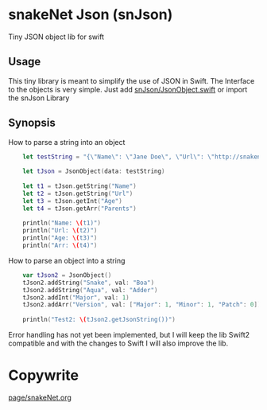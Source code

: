 snakeNet Json (snJson)
==========

Tiny JSON object lib for swift

Usage
-----

This tiny library is meant to simplify the use of JSON in Swift. The Interface to the objects is very simple.
Just add [snJson/JsonObject.swift] or import the snJson Library

[snJson/JsonObject.swift]: ./snJson/JsonObject.swift

Synopsis
--------

How to parse a string into an object

````swift
    let testString = "{\"Name\": \"Jane Doe\", \"Url\": \"http://snakenet.org/\", \"Age\": 24, \"Parents\": {\"Mother\": \"Johanna Doe\", \"Father\": \"John Doe\"}}"
    
    let tJson = JsonObject(data: testString)
    
    let t1 = tJson.getString("Name")
    let t2 = tJson.getString("Url")
    let t3 = tJson.getInt("Age")
    let t4 = tJson.getArr("Parents")
    
    println("Name: \(t1)")
    println("Url: \(t2)")
    println("Age: \(t3)")
    println("Arr: \(t4)")
````

How to parse an object into a string

````swift
    var tJson2 = JsonObject()
    tJson2.addString("Snake", val: "Boa")
    tJson2.addString("Aqua", val: "Adder")
    tJson2.addInt("Major", val: 1)
    tJson2.addArr("Version", val: ["Major": 1, "Minor": 1, "Patch": 0])
    
    println("Test2: \(tJson2.getJsonString())")
````

Error handling has not yet been implemented, but I will keep the lib Swift2 compatible and with the changes to Swift I will also improve the lib.

Copywrite
===========

[page/snakeNet.org]

[page/snakenet.org]: http://snakenet.org/
